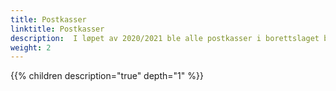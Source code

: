 ```yaml
---
title: Postkasser
linktitle: Postkasser
description:  I løpet av 2020/2021 ble alle postkasser i borettslaget byttet ut
weight: 2
---
```



{{% children description="true" depth="1" %}}

